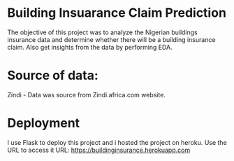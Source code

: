 # Building Insuarance Claim Prediction

The objective of this project was to analyze the Nigerian buildings insurance data and determine whether there will be a building insurance claim. 
Also get insights from the data by performing EDA.


# Source of data:
Zindi - Data was source from Zindi.africa.com website.

# Deployment
I use Flask to deploy this project and i hosted the project on heroku. Use the URL to access it URL: https://buildinginsurance.herokuapp.com
